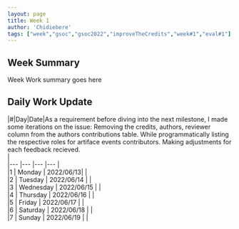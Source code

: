 ```yaml
---
layout: page
title: Week 1
author: 'Chidiebere'
tags: ["week","gsoc","gsoc2022","improveTheCredits","week#1","eval#1"]
---
```


## Week Summary

Week Work summary goes here 

## Daily Work Update

|\#|Day|Date|As a requirement before diving into the next milestone, I made some iterations on the issue:  Removing the credits, authors, reviewer column from the authors contributions table. While programmatically listing the respective roles for artiface events contributors. Making adjustments for each feedback recieved.  
|  
|---	|---	|---	|---	|  
|1   	| Monday 	|   2022/06/13|  |  
|2   	| Tuesday  	|   2022/06/14	| 	|  
|3   	| Wednesday |  2022/06/15 	|  |  
|4   	| Thursday  |   2022/06/16	|  |  
|5   	| Friday  	|   2022/06/17	|  |  
|6   	| Saturday  |  2022/06/18	|  |  
|7   	| Sunday  	|   2022/06/19	|  |  
